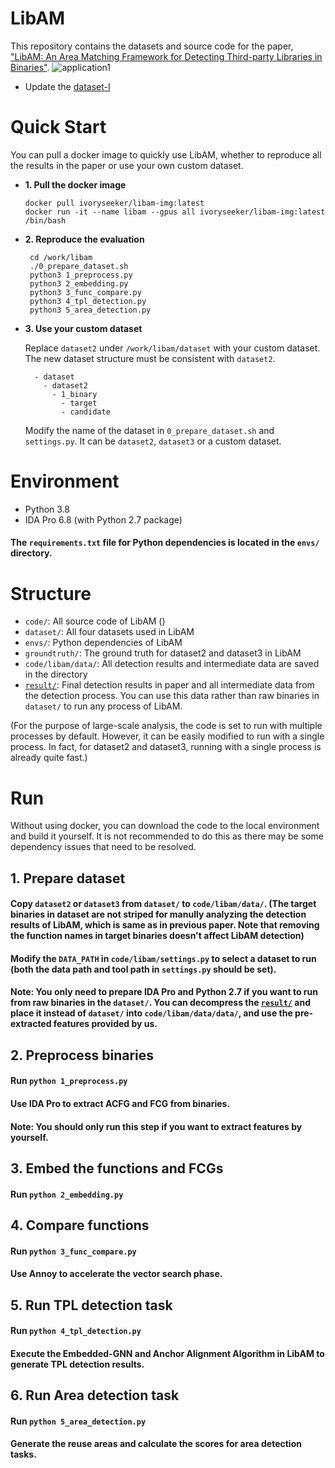 # LibAM
This repository contains the datasets and source code for the paper, ["LibAM: An Area Matching Framework for Detecting Third-party Libraries in Binaries"](https://arxiv.org/abs/2305.04026v2).
![application1](https://github.com/Siyuan-Li201/LibAM/assets/128788605/151e58ad-af60-4dda-9e44-8cc831e78f4f)

- Update the [dataset-I](https://drive.google.com/drive/folders/1e2yR-X9zClKVq7HOSIWlCKhKzlWjQDWy?usp=drive_link)

# Quick Start
You can pull a docker image to quickly use LibAM, whether to reproduce all the results in the paper or use your own custom dataset.
- **1. Pull the docker image**
   ```
   docker pull ivoryseeker/libam-img:latest
   docker run -it --name libam --gpus all ivoryseeker/libam-img:latest /bin/bash
  ```
- **2. Reproduce the evaluation**
  ```
   cd /work/libam
   ./0_prepare_dataset.sh
   python3 1_preprocess.py
   python3 2_embedding.py
   python3 3_func_compare.py
   python3 4_tpl_detection.py
   python3 5_area_detection.py
  ```
- **3. Use your custom dataset**
  
  Replace `dataset2` under `/work/libam/dataset` with your custom dataset. The new dataset structure must be consistent with `dataset2`.
  ```
    - dataset
      - dataset2
        - 1_binary
          - target
          - candidate
  ```
  Modify the name of the dataset in `0_prepare_dataset.sh` and `settings.py`. It can be `dataset2`, `dataset3` or a custom dataset.

# Environment
- Python 3.8 
- IDA Pro 6.8 (with Python 2.7 package)

#### The `requirements.txt` file for Python dependencies is located in the `envs/` directory.

# Structure
- `code/`: All source code of LibAM ()
- `dataset/`: All four datasets used in LibAM
- `envs/`: Python dependencies of LibAM
- `groundtruth/`: The ground truth for dataset2 and dataset3 in LibAM
- `code/libam/data/`: All detection results and intermediate data are saved in the directory
- [`result/`](https://drive.google.com/drive/folders/1XWvBt0CfocXbayrAwHAkeHUt3ruXLs_a?usp=sharing): Final detection results in paper and all intermediate data from the detection process. You can use this data rather than raw binaries in `dataset/` to run any process of LibAM.

(For the purpose of large-scale analysis, the code is set to run with multiple processes by default. However, it can be easily modified to run with a single process. In fact, for dataset2 and dataset3, running with a single process is already quite fast.)

# Run
Without using docker, you can download the code to the local environment and build it yourself. It is not recommended to do this as there may be some dependency issues that need to be resolved.
## 1. Prepare dataset
#### Copy `dataset2` or `dataset3` from `dataset/` to `code/libam/data/`. (The target binaries in dataset are not striped for manully analyzing the detection results of LibAM, which is same as in previous paper. Note that removing the function names in target binaries doesn't affect LibAM detection)
#### Modify the `DATA_PATH` in `code/libam/settings.py` to select a dataset to run (both the data path and tool path in `settings.py` should be set).
#### Note: You only need to prepare IDA Pro and Python 2.7 if you want to run from raw binaries in the `dataset/`. You can decompress the [`result/`](https://drive.google.com/drive/folders/1XWvBt0CfocXbayrAwHAkeHUt3ruXLs_a?usp=sharing) and place it instead of `dataset/` into `code/libam/data/data/`, and use the pre-extracted features provided by us.

## 2. Preprocess binaries
#### Run `python 1_preprocess.py`
#### Use IDA Pro to extract ACFG and FCG from binaries.
#### Note: You should only run this step if you want to extract features by yourself.

## 3. Embed the functions and FCGs
#### Run `python 2_embedding.py`

## 4. Compare functions
#### Run `python 3_func_compare.py`
#### Use Annoy to accelerate the vector search phase.

## 5. Run TPL detection task
#### Run `python 4_tpl_detection.py`
#### Execute the Embedded-GNN and Anchor Alignment Algorithm in LibAM to generate TPL detection results.

## 6. Run Area detection task
#### Run `python 5_area_detection.py`
#### Generate the reuse areas and calculate the scores for area detection tasks.

